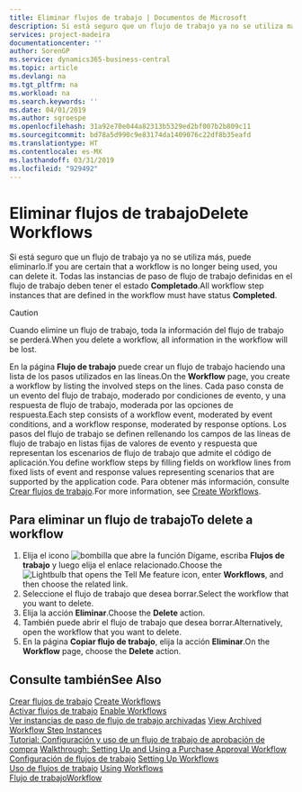```yaml
---
title: Eliminar flujos de trabajo | Documentos de Microsoft
description: Si está seguro que un flujo de trabajo ya no se utiliza más, puede eliminarlo. Todas las instancias de paso de flujo de trabajo definidas en el flujo de trabajo deben tener el estado **Completado**.
services: project-madeira
documentationcenter: ''
author: SorenGP
ms.service: dynamics365-business-central
ms.topic: article
ms.devlang: na
ms.tgt_pltfrm: na
ms.workload: na
ms.search.keywords: ''
ms.date: 04/01/2019
ms.author: sgroespe
ms.openlocfilehash: 31a92e70e044a82313b5329ed2bf007b2b809c11
ms.sourcegitcommit: bd78a5d990c9e83174da1409076c22df8b35eafd
ms.translationtype: HT
ms.contentlocale: es-MX
ms.lasthandoff: 03/31/2019
ms.locfileid: "929492"
---
```

# <a name="delete-workflows"></a><span data-ttu-id="fe7b3-104">Eliminar flujos de trabajo</span><span class="sxs-lookup"><span data-stu-id="fe7b3-104">Delete Workflows</span></span>
<span data-ttu-id="fe7b3-105">Si está seguro que un flujo de trabajo ya no se utiliza más, puede eliminarlo.</span><span class="sxs-lookup"><span data-stu-id="fe7b3-105">If you are certain that a workflow is no longer being used, you can delete it.</span></span> <span data-ttu-id="fe7b3-106">Todas las instancias de paso de flujo de trabajo definidas en el flujo de trabajo deben tener el estado **Completado**.</span><span class="sxs-lookup"><span data-stu-id="fe7b3-106">All workflow step instances that are defined in the workflow must have status **Completed**.</span></span>  

> [!CAUTION]  
>  <span data-ttu-id="fe7b3-107">Cuando elimine un flujo de trabajo, toda la información del flujo de trabajo se perderá.</span><span class="sxs-lookup"><span data-stu-id="fe7b3-107">When you delete a workflow, all information in the workflow will be lost.</span></span>  

 <span data-ttu-id="fe7b3-108">En la página **Flujo de trabajo** puede crear un flujo de trabajo haciendo una lista de los pasos utilizados en las líneas.</span><span class="sxs-lookup"><span data-stu-id="fe7b3-108">On the **Workflow** page, you create a workflow by listing the involved steps on the lines.</span></span> <span data-ttu-id="fe7b3-109">Cada paso consta de un evento del flujo de trabajo, moderado por condiciones de evento, y una respuesta de flujo de trabajo, moderada por las opciones de respuesta.</span><span class="sxs-lookup"><span data-stu-id="fe7b3-109">Each step consists of a workflow event, moderated by event conditions, and a workflow response, moderated by response options.</span></span> <span data-ttu-id="fe7b3-110">Los pasos del flujo de trabajo se definen rellenando los campos de las líneas de flujo de trabajo en listas fijas de valores de evento y respuesta que representan los escenarios de flujo de trabajo que admite el código de aplicación.</span><span class="sxs-lookup"><span data-stu-id="fe7b3-110">You define workflow steps by filling fields on workflow lines from fixed lists of event and response values representing scenarios that are supported by the application code.</span></span> <span data-ttu-id="fe7b3-111">Para obtener más información, consulte [Crear flujos de trabajo](across-how-to-create-workflows.md).</span><span class="sxs-lookup"><span data-stu-id="fe7b3-111">For more information, see [Create Workflows](across-how-to-create-workflows.md).</span></span>  

## <a name="to-delete-a-workflow"></a><span data-ttu-id="fe7b3-112">Para eliminar un flujo de trabajo</span><span class="sxs-lookup"><span data-stu-id="fe7b3-112">To delete a workflow</span></span>  
1.  <span data-ttu-id="fe7b3-113">Elija el icono ![bombilla que abre la función Dígame](media/ui-search/search_small.png "Dígame que desea hacer"), escriba **Flujos de trabajo** y luego elija el enlace relacionado.</span><span class="sxs-lookup"><span data-stu-id="fe7b3-113">Choose the ![Lightbulb that opens the Tell Me feature](media/ui-search/search_small.png "Tell me what you want to do") icon, enter **Workflows**, and then choose the related link.</span></span>  
2.  <span data-ttu-id="fe7b3-114">Seleccione el flujo de trabajo que desea borrar.</span><span class="sxs-lookup"><span data-stu-id="fe7b3-114">Select the workflow that you want to delete.</span></span>  
3.  <span data-ttu-id="fe7b3-115">Elija la acción **Eliminar**.</span><span class="sxs-lookup"><span data-stu-id="fe7b3-115">Choose the **Delete** action.</span></span>  
4.  <span data-ttu-id="fe7b3-116">También puede abrir el flujo de trabajo que desea borrar.</span><span class="sxs-lookup"><span data-stu-id="fe7b3-116">Alternatively, open the workflow that you want to delete.</span></span>  
5.  <span data-ttu-id="fe7b3-117">En la página **Copiar flujo de trabajo**, elija la acción **Eliminar**.</span><span class="sxs-lookup"><span data-stu-id="fe7b3-117">On the **Workflow** page, choose the **Delete** action.</span></span>  

## <a name="see-also"></a><span data-ttu-id="fe7b3-118">Consulte también</span><span class="sxs-lookup"><span data-stu-id="fe7b3-118">See Also</span></span>  
 <span data-ttu-id="fe7b3-119">[Crear flujos de trabajo](across-how-to-create-workflows.md) </span><span class="sxs-lookup"><span data-stu-id="fe7b3-119">[Create Workflows](across-how-to-create-workflows.md) </span></span>  
 <span data-ttu-id="fe7b3-120">[Activar flujos de trabajo](across-how-to-enable-workflows.md) </span><span class="sxs-lookup"><span data-stu-id="fe7b3-120">[Enable Workflows](across-how-to-enable-workflows.md) </span></span>  
 <span data-ttu-id="fe7b3-121">[Ver instancias de paso de flujo de trabajo archivadas](across-how-to-view-archived-workflow-step-instances.md) </span><span class="sxs-lookup"><span data-stu-id="fe7b3-121">[View Archived Workflow Step Instances](across-how-to-view-archived-workflow-step-instances.md) </span></span>  
 <span data-ttu-id="fe7b3-122">[Tutorial: Configuración y uso de un flujo de trabajo de aprobación de compra](walkthrough-setting-up-and-using-a-purchase-approval-workflow.md) </span><span class="sxs-lookup"><span data-stu-id="fe7b3-122">[Walkthrough: Setting Up and Using a Purchase Approval Workflow](walkthrough-setting-up-and-using-a-purchase-approval-workflow.md) </span></span>  
 <span data-ttu-id="fe7b3-123">[Configuración de flujos de trabajo](across-set-up-workflows.md) </span><span class="sxs-lookup"><span data-stu-id="fe7b3-123">[Setting Up Workflows](across-set-up-workflows.md) </span></span>  
 <span data-ttu-id="fe7b3-124">[Uso de flujos de trabajo](across-use-workflows.md) </span><span class="sxs-lookup"><span data-stu-id="fe7b3-124">[Using Workflows](across-use-workflows.md) </span></span>  
 [<span data-ttu-id="fe7b3-125">Flujo de trabajo</span><span class="sxs-lookup"><span data-stu-id="fe7b3-125">Workflow</span></span>](across-workflow.md)   
